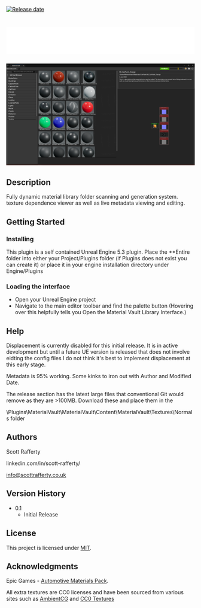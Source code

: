 [![Release date](https://img.shields.io/github/release-date/phplicengine/bitly)]([https://packagist.org/packages/phplicengine/bitly](https://github.com/ScottRaffertyCG/MaterialVault/releases/tag/production))

# ![Logo](Logo_materialVault_v002.png)

![Plugin Window Interface](PluginThumbnail.png)

## Description

Fully dynamic material library folder scanning and generation system. texture dependence viewer as well as live metadata viewing and editing. 

## Getting Started

### Installing

This plugin is a self contained Unreal Engine 5.3 plugin. Place the **Entire folder into either your Project/Plugins folder (if Plugins does not exist you can create it) or place it in your engine installation directory under Engine/Plugins

### Loading the interface

* Open your Unreal Engine project
* Navigate to the main editor toolbar and find the palette button (Hovering over this helpfully tells you Open the Material Vault Library Interface.)

## Help

Displacement is currently disabled for this initial release. It is in active development but until a future UE version is released that does not involve eidting the config files I do not think it's best to implement displacement at this early stage. 

Metadata is 95% working. Some kinks to iron out with Author and Modified Date.

The release section has the latest large files that conventional Git would remove as they are >100MB. Download these and place them in the 

\Plugins\MaterialVault\MaterialVault\Content\MaterialVault\Textures\Normals folder

## Authors


Scott Rafferty

linkedin.com/in/scott-rafferty/ 

info@scottrafferty.co.uk

## Version History

* 0.1
    * Initial Release

## License

This project is licensed under [MIT](License).

## Acknowledgments

Epic Games - [Automotive Materials Pack](https://www.unrealengine.com/id/login/api/login?client_id=43e2dea89b054198a703f6199bee6d5b&redirect_uri=https%3A%2F%2Fwww.unrealengine.com%2Fmarketplace%2Fen-US%2Fproduct%2Fautomotive-material-pack%3FsessionInvalidated%3Dtrue&prompt=pass_through). 

All extra textures are CC0 licenses and have been sourced from various sites such as [AmbientCG](https://ambientcg.com/) and [CC0 Textures](https://cc0-textures.com/)
